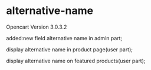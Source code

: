 # alternative-name
Opencart Version 3.0.3.2
<p>added:new field alternative name in admin part;</p>
<p>display alternative name in product page(user part);</p>
<p>display alternative name on featured products(user part);</p>
